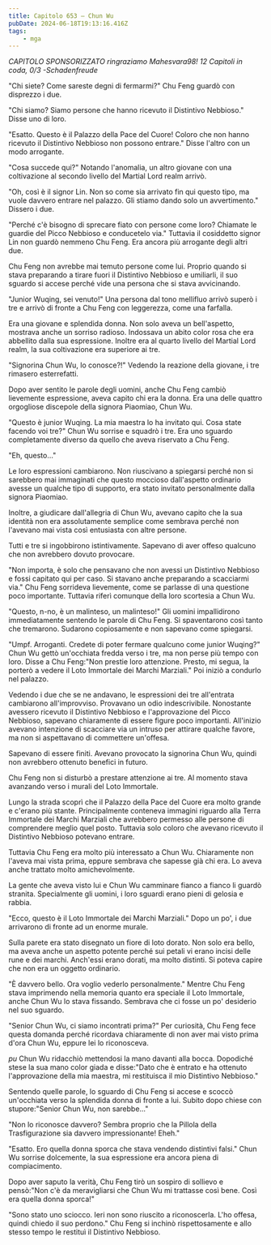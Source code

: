 ```yaml
---
title: Capitolo 653 – Chun Wu
pubDate: 2024-06-18T19:13:16.416Z
tags:
    - mga
---
```



<em>CAPITOLO SPONSORIZZATO ringraziamo Mahesvara98!
12 Capitoli in coda, 0/3
-Schadenfreude</em>


"Chi siete? Come sareste degni di fermarmi?" Chu Feng guardò con disprezzo i due.


"Chi siamo? Siamo persone che hanno ricevuto il Distintivo Nebbioso." Disse uno di loro.


"Esatto. Questo è il Palazzo della Pace del Cuore! Coloro che non hanno ricevuto il Distintivo Nebbioso non possono entrare." Disse l'altro con un modo arrogante.


"Cosa succede qui?" Notando l'anomalia, un altro giovane con una coltivazione al secondo livello del Martial Lord realm arrivò.


"Oh, così è il signor Lin. Non so come sia arrivato fin qui questo tipo, ma vuole davvero entrare nel palazzo. Gli stiamo dando solo un avvertimento." Dissero i due.


"Perché c'è bisogno di sprecare fiato con persone come loro? Chiamate le guardie del Picco Nebbioso e conducetelo via." Tuttavia il cosiddetto signor Lin non guardò nemmeno Chu Feng. Era ancora più arrogante degli altri due.


Chu Feng non avrebbe mai temuto persone come lui. Proprio quando si stava preparando a tirare fuori il Distintivo Nebbioso e umiliarli, il suo sguardo si accese perché vide una persona che si stava avvicinando.


"Junior Wuqing, sei venuto!" Una  persona dal tono mellifluo arrivò superò i tre e arrivò di fronte a Chu Feng con leggerezza, come una farfalla.


Era una giovane e splendida donna. Non solo aveva un bell'aspetto, mostrava anche un sorriso radioso. Indossava un abito color rosa che era abbellito dalla sua espressione. Inoltre era al quarto livello del Martial Lord realm, la sua coltivazione era superiore ai tre.


"Signorina Chun Wu, lo conosce?!" Vedendo la reazione della giovane, i tre rimasero esterrefatti.


Dopo aver sentito le parole degli uomini, anche Chu Feng cambiò lievemente espressione, aveva capito chi era la donna. Era una delle quattro orgogliose discepole della signora Piaomiao, Chun Wu.


"Questo è junior Wuqing. La mia maestra lo ha invitato qui. Cosa state facendo voi tre?" Chun Wu sorrise e squadrò i tre. Era uno sguardo completamente diverso da quello che aveva riservato a Chu Feng.


"Eh, questo..."


Le loro espressioni cambiarono. Non riuscivano a spiegarsi perché non si sarebbero mai immaginati che questo moccioso dall'aspetto ordinario avesse un qualche tipo di supporto, era stato invitato personalmente dalla signora Piaomiao.


Inoltre, a giudicare dall'allegria di Chun Wu, avevano capito che la sua identità non era assolutamente semplice come sembrava perché non l'avevano mai vista così entusiasta con altre persone.


Tutti e tre si ingobbirono istintivamente. Sapevano di aver offeso qualcuno che non avrebbero dovuto provocare.


"Non importa, è solo che pensavano che non avessi un Distintivo Nebbioso e fossi capitato qui per caso. Si stavano anche preparando a scacciarmi via." Chu Feng sorrideva lievemente, come se parlasse di una questione poco importante. Tuttavia riferì comunque della loro scortesia a Chun Wu.


"Questo, n-no, è un malinteso, un malinteso!" Gli uomini impallidirono immediatamente sentendo le parole di Chu Feng. Si spaventarono così tanto che tremarono. Sudarono copiosamente e non sapevano come spiegarsi.


"Umpf. Arroganti. Credete di poter fermare qualcuno come junior Wuqing?" Chun Wu gettò un'occhiata fredda verso i tre, ma non perse più tempo con loro. Disse a Chu Feng:"Non prestie loro attenzione. Presto, mi segua, la porterò a vedere il Loto Immortale dei Marchi Marziali." Poi iniziò a condurlo nel palazzo.


Vedendo i due che se ne andavano, le espressioni dei tre all'entrata cambiarono all'improvviso. Provavano un odio indescrivibile. Nonostante avessero ricevuto il Distintivo Nebbioso e l'approvazione del Picco Nebbioso, sapevano chiaramente di essere figure poco importanti. All'inizio avevano intenzione di scacciare via un intruso per attirare qualche favore, ma non si aspettavano di commettere un'offesa.


Sapevano di essere finiti. Avevano provocato la signorina Chun Wu, quindi non avrebbero ottenuto benefici in futuro.


Chu Feng non si disturbò a prestare attenzione ai tre. Al momento stava avanzando verso i murali del Loto Immortale.


Lungo la strada scoprì che il Palazzo della Pace del Cuore era molto grande e c'erano più stante. Principalmente conteneva immagini riguardo alla Terra Immortale dei Marchi Marziali che avrebbero permesso alle persone di comprendere meglio quel posto. Tuttavia solo coloro che avevano ricevuto il Distintivo Nebbioso potevano entrare.


Tuttavia Chu Feng era molto più interessato a Chun Wu. Chiaramente non l'aveva mai vista prima, eppure sembrava che sapesse già chi era. Lo aveva anche trattato molto amichevolmente.


La gente che aveva visto lui e Chun Wu camminare fianco a fianco li guardò stranita. Specialmente gli uomini, i loro sguardi erano pieni di gelosia e rabbia.


"Ecco, questo è il Loto Immortale dei Marchi Marziali." Dopo un po', i due arrivarono di fronte ad un enorme murale.


Sulla parete era stato disegnato un fiore di loto dorato. Non solo era bello, ma aveva anche un aspetto potente perché sui petali vi erano incisi delle rune e dei marchi. Anch'essi erano dorati, ma molto distinti. Si poteva capire che non era un oggetto ordinario.


"È davvero bello. Ora voglio vederlo personalmente." Mentre Chu Feng stava imprimendo nella memoria quanto era speciale il Loto Immortale, anche Chun Wu lo stava fissando. Sembrava che ci fosse un po' desiderio nel suo sguardo.


"Senior Chun Wu, ci siamo incontrati prima?" Per curiosità, Chu Feng fece questa domanda perché ricordava chiaramente di non aver mai visto prima d'ora Chun Wu, eppure lei lo riconosceva.


*pu* Chun Wu ridacchiò mettendosi la mano davanti alla bocca. Dopodiché stese la sua mano color giada e disse:"Dato che è entrato e ha ottenuto l'approvazione della mia maestra, mi restituisca il mio Distintivo Nebbioso."


Sentendo quelle parole, lo sguardo di Chu Feng si accese e scoccò un'occhiata verso la splendida donna di fronte a lui. Subito dopo chiese con stupore:"Senior Chun Wu, non sarebbe..."


"Non lo riconosce davvero? Sembra proprio che la Pillola della Trasfigurazione sia davvero impressionante! Eheh."


"Esatto. Ero quella donna sporca che stava vendendo distintivi falsi." Chun Wu sorrise dolcemente, la sua espressione era ancora piena di compiacimento.


Dopo aver saputo la verità, Chu Feng tirò un sospiro di sollievo e pensò:"Non c'è da meravigliarsi che Chun Wu mi trattasse così bene. Così era quella donna sporca!"


"Sono stato uno sciocco. Ieri non sono riuscito a riconoscerla. L'ho offesa, quindi chiedo il suo perdono." Chu Feng si inchinò rispettosamente e allo stesso tempo le restituì il Distintivo Nebbioso.
                                


                                


                                


                                



